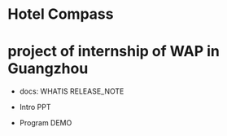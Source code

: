 # Hotel Compass

# project of internship of WAP in Guangzhou

* docs:
  WHATIS
  RELEASE_NOTE

* Intro PPT

* Program DEMO
